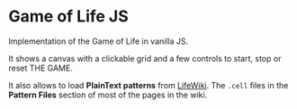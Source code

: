 # Game of Life JS

Implementation of the Game of Life in vanilla JS.

It shows a canvas with a clickable grid and a few controls to start, stop or reset THE GAME.

It also allows to load **PlainText patterns** from [LifeWiki](http://www.conwaylife.com/wiki/Main_Page).
The ```.cell``` files in the **Pattern Files** section of most of the pages in the wiki.

